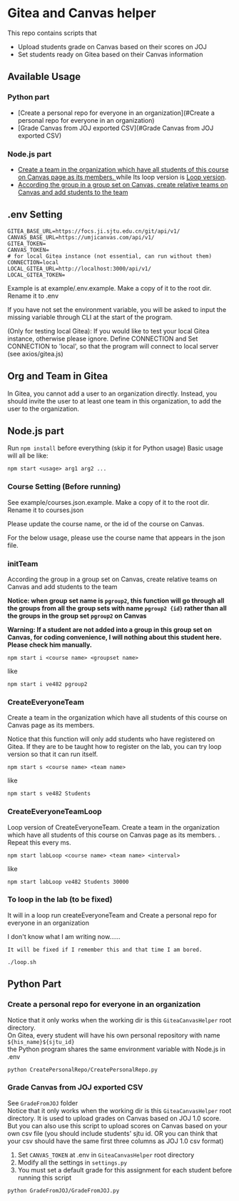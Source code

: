 # Gitea and Canvas helper
This repo contains scripts that
- Upload students grade on Canvas based on their scores on JOJ
- Set students ready on Gitea based on their Canvas information

## Available Usage
### Python part

- [Create a personal repo for everyone in an organization](#Create a personal repo for everyone in an organization)
- [Grade Canvas from JOJ exported CSV](#Grade Canvas from JOJ exported CSV)

### Node.js part
- [Create a team in the organization which have all students of this course on Canvas page as its members.
](#createEveryoneTeam) while Its loop version is [Loop version](#createEveryoneTeamLoop).
- [According the group in a group set on Canvas, create relative teams on Canvas and add students to the team
](#initTeam)



## .env Setting

~~~shell
GITEA_BASE_URL=https://focs.ji.sjtu.edu.cn/git/api/v1/
CANVAS_BASE_URL=https://umjicanvas.com/api/v1/
GITEA_TOKEN=
CANVAS_TOKEN=
# for local Gitea instance (not essential, can run without them)
CONNECTION=local
LOCAL_GITEA_URL=http://localhost:3000/api/v1/
LOCAL_GITEA_TOKEN=
~~~
Example is at example/.env.example.  Make a copy of it to the root dir. Rename it to .env

If you have not set the environment variable, you will be asked to input the missing variable through CLI at the start of the program.

(Only for testing local Gitea): If you would like to test your local Gitea instance, otherwise please ignore. Define CONNECTION and Set CONNECTION to 'local', so that the program will connect to local server (see axios/gitea.js) 

## Org and Team in Gitea
In Gitea, you cannot add a user to an organization directly. Instead, you should invite the user to at least one team in this organization, to add the user to the organization.

## Node.js part
Run `npm install` before everything (skip it for Python usage)
Basic usage will all be like:
~~~
npm start <usage> arg1 arg2 ... 
~~~

### Course Setting (Before running)

See example/courses.json.example. Make a copy of it to the root dir. Rename it to courses.json

Please update the course name, or the id of the course on Canvas.

For the below usage, please use the course name that appears in the json file.


### initTeam

According the group in a group set on Canvas, create relative teams on Canvas and add students to the team

**Notice: when group set name is `pgroup2`, this function will go through all the groups from all the group sets with name `pgroup2 {id}` rather than all the groups in the group set `pgroup2` on Canvas**

**Warning: If a student are not added into a group in this group set on Canvas, for coding convenience, I will nothing about this student here. Please check him manually.**


~~~
npm start i <course name> <groupset name>
~~~

like

~~~
npm start i ve482 pgroup2
~~~



### CreateEveryoneTeam

Create a team in the organization which have all students of this course on Canvas page as its members.

Notice that this function will only add students who have registered on Gitea. If they are to be taught how to register on the lab, you can try loop version so that it can run itself.
~~~
npm start s <course name> <team name>
~~~

like

~~~
npm start s ve482 Students
~~~


### CreateEveryoneTeamLoop

Loop version of CreateEveryoneTeam. Create a team in the organization which have all students of this course on Canvas page as its members.
. Repeat this every <interval> ms.

~~~
npm start labLoop <course name> <team name> <interval>
~~~

like

~~~
npm start labLoop ve482 Students 30000
~~~


### To loop in the lab (to be fixed)
It will in a loop run createEveryoneTeam and Create a personal repo for everyone in an organization

I don't know what I am writing now......

`It will be fixed if I remember this and that time I am bored.`
~~~shell
./loop.sh
~~~


## Python Part
### Create a personal repo for everyone in an organization
Notice that it only works when the working dir is this `GiteaCanvasHelper` root directory. \
On Gitea, every student will have his own personal repository with name `${his_name}${sjtu_id}`\
the Python program shares the same environment variable with Node.js in .env
~~~shell
python CreatePersonalRepo/CreatePersonalRepo.py
~~~

### Grade Canvas from JOJ exported CSV
See `GradeFromJOJ` folder \
Notice that it only works when the working dir is this `GiteaCanvasHelper` root directory.
It is used to upload grades on Canvas based on JOJ 1.0 score. But you can also use this script to upload scores on Canvas based on your own csv file (you should include students' sjtu id. OR you can think that your csv should have the same first three columns as JOJ 1.0 csv format)
1. Set `CANVAS_TOKEN` at .env in `GiteaCanvasHelper` root directory
2. Modify all the settings in `settings.py`
3. You must set a default grade for this assignment for each student before running this script

~~~shell script
python GradeFromJOJ/GradeFromJOJ.py
~~~

